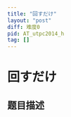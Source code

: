 ```yaml
---
title: "回すだけ"
layout: "post"
diff: 难度0
pid: AT_utpc2014_h
tag: []
---
```


# 回すだけ

## 题目描述

[problemUrl]: https://atcoder.jp/contests/utpc2014/tasks/utpc2014_h



